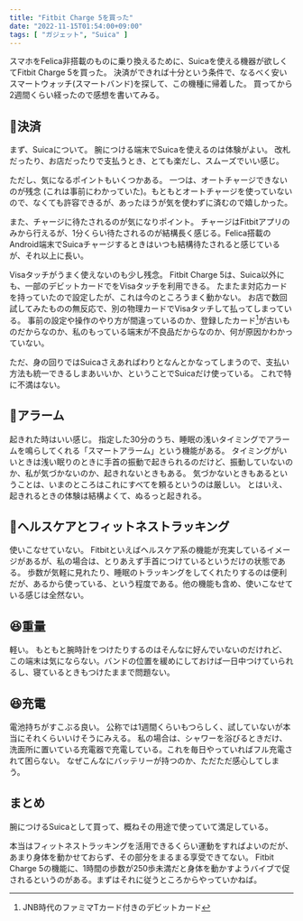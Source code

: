 ```yaml
---
title: "Fitbit Charge 5を買った"
date: "2022-11-15T01:54:00+09:00"
tags: [ "ガジェット", "Suica" ]
---
```


スマホをFelica非搭載のものに乗り換えるために、Suicaを使える機器が欲しくてFitbit Charge 5を買った。
決済ができれば十分という条件で、なるべく安いスマートウォッチ(スマートバンド)を探して、この機種に帰着した。
買ってから2週間くらい経ったので感想を書いてみる。

## 🤔決済

まず、Suicaについて。
腕につける端末でSuicaを使えるのは体験がよい。
改札だったり、お店だったりで支払うとき、とても楽だし、スムーズでいい感じ。

ただし、気になるポイントもいくつかある。
一つは、オートチャージできないのが残念 (これは事前にわかっていた)。もともとオートチャージを使っていないので、なくても許容できるが、あったほうが気を使わずに済むので嬉しかった。

また、チャージに待たされるのが気になりポイント。
チャージはFitbitアプリのみから行えるが、1分くらい待たされるのが結構長く感じる。Felica搭載のAndroid端末でSuicaチャージするときはいつも結構待たされると感じているが、それ以上に長い。

Visaタッチがうまく使えないのも少し残念。
Fitbit Charge 5は、Suica以外にも、一部のデビットカードでをVisaタッチを利用できる。
たまたま対応カードを持っていたので設定したが、これは今のところうまく動かない。
お店で数回試してみたものの無反応で、別の物理カードでVisaタッチして払ってしまっている。
事前の設定や操作のやり方が間違っているのか、登録したカード[^1]が古いものだからなのか、私のもっている端末が不良品だからなのか、何が原因かわかっていない。

[^1]: JNB時代のファミマTカード付きのデビットカード

ただ、身の回りではSuicaさえあればわりとなんとかなってしまうので、支払い方法も統一できるしまあいいか、ということでSuicaだけ使っている。
これで特に不満はない。

## 🤔アラーム

起きれた時はいい感じ。
指定した30分のうち、睡眠の浅いタイミングでアラームを鳴らしてくれる「スマートアラーム」という機能がある。
タイミングがいいときは浅い眠りのときに手首の振動で起きられるのだけど、振動していないのか、私が気づかないのか、起きれないときもある。
気づかないときもあるということは、いまのところはこれにすべてを頼るというのは厳しい。
とはいえ、起きれるときの体験は結構よくて、ぬるっと起きれる。

## 🤔ヘルスケアとフィットネストラッキング

使いこなせていない。
Fitbitといえばヘルスケア系の機能が充実しているイメージがあるが、私の場合は、とりあえず手首につけているというだけの状態である。
歩数が気軽に見れたり、睡眠のトラッキングをしてくれたりするのは便利だが、あるから使っている、という程度である。他の機能も含め、使いこなせている感じは全然ない。

## 😆重量

軽い。
もともと腕時計をつけたりするのはそんなに好んでいないのだけれど、この端末は気にならない。バンドの位置を緩めにしておけば一日中つけていられるし、寝ているときもつけたままで問題ない。

## 😆充電

電池持ちがすこぶる良い。
公称では1週間くらいもつらしく、試していないが本当にそれくらいいけそうにみえる。
私の場合は、シャワーを浴びるときだけ、洗面所に置いている充電器で充電している。これを毎日やっていればフル充電されて困らない。
なぜこんなにバッテリーが持つのか、ただただ感心してしまう。

## まとめ

腕につけるSuicaとして買って、概ねその用途で使っていて満足している。

本当はフィットネストラッキングを活用できるくらい運動をすればよいのだが、あまり身体を動かせておらず、その部分をまるまる享受できてない。
Fitbit Charge 5の機能に、1時間の歩数が250歩未満だと身体を動かすようバイブで促されるというのがある。まずはそれに従うところからやっていかねば。
